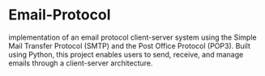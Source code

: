 # Email-Protocol
implementation of an email protocol client-server system using the Simple Mail Transfer Protocol (SMTP) and the Post Office Protocol (POP3). Built using Python, this project enables users to send, receive, and manage emails through a client-server architecture.

